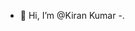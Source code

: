 - 👋 Hi, I’m @Kiran Kumar
-.

<!---
Kiran-Kumar30/Kiran-Kumar30 is a ✨ special ✨ repository because its `README.md` (this file) appears on your GitHub profile.
You can click the Preview link to take a look at your changes.
--->
